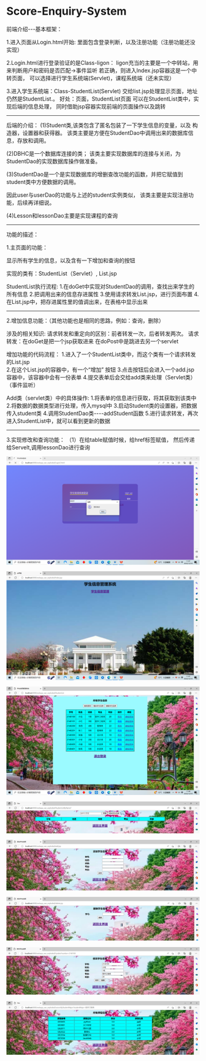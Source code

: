# Score-Enquiry-System
前端介绍---基本框架：

1.进入页面从Login.html开始:
里面包含登录判断，以及注册功能（注册功能还没实现）


2.Login.html进行登录验证的是Class-ligon：
       ligon充当的主要是一个中转站，用来判断用户和密码是否匹配->事件监听
       若正确，则进入Index.jsp容器这是一个中转页面，
       可以选择进行学生系统端(Servlet)，课程系统端（还未实现）


3.进入学生系统端：Class-StudentList(Servlet) 交给list.jsp处理显示页面，地址仍然是StudentList.。
好处：页面，StudentList页面
可以在StudentList类中，实现后端的信息处理，
同时借助jsp容器实现前端的页面操作以及跳转

--------------------------------------------------------------------

后端的介绍：
(1)Student类,该类包含了匿名包装了一下学生信息的变量，以及
构造器，设置器和获得器。
该类主要是方便在StudentDao中调用出来的数据库信息，存放和调用。

(2)DBHC是一个数据库连接的类；
该类主要实现数据库的连接与关闭，为StudentDao的实现数据库操作做准备。

(3)StudentDao是一个是实现数据库的增删查改功能的函数，并把它赋值到student类中方便数据的调用。


因此user与userDao的功能与上述的student实例类似，
该类主要是实现注册功能，后续再详细说。

(4)Lesson和lessonDao主要是实现课程的查询


--------------------------------------------------------------------

功能的描述：

1.主页面的功能：

显示所有学生的信息，以及含有一下增加和查询的按钮

实现的类有：StudentList（Servlet）, List.jsp

StudentList执行流程:
   1.在doGet中实现对StudentDao的调用，查找出来学生的所有信息
   2.把调用出来的信息存进属性
   3.使用请求转发List.jsp，进行页面布置
    4.在List.jsp中，把存进属性里的值调出来，在表格中显示出来

--------------------------------------------------------------------

2.增加信息功能：（其他功能也是相同的思路，例如：查询，删除）

涉及的相关知识:
     请求转发和重定向的区别：前者转发一次，后者转发两次。
     请求转发：在doGet是把一个jsp获取进来
               在doPost中是跳进去另一个servlet

增加功能的代码流程：
     1.进入了一个StudentList类中，而这个类有一个请求转发的List.jsp     
     2.在这个List.jsp的容器中，有一个“增加” 按钮
     3.点击按钮后会进入一个add.jsp容器中，该容器中会有一份表单
     4.提交表单后会交给add类来处理（Servlet类）（事件监听）       
     

Add类（servlet类）中的具体操作:
1.将表单的信息进行获取，将其获取到该类中
2.将数据的数据类型进行处理，传入mysql中
3.启动Student类的设置器，把数据传入student类
4.调用StudentDao类----addStudent函数
5.进行请求转发，再次进入StudentList中，就可以看到更新的数据


-------------------------------------------------------------------

3.实现修改和查询功能：
（1）在给table赋值时候，给href标签赋值，
 然后传递给Servelt,调用lessonDao进行查询


![image](https://github.com/Jonathan522566/Score-Enquiry-System/blob/main/image/%E9%A1%B5%E9%9D%A2%E5%9B%BE%E7%A4%BA/1.png)


![image](https://github.com/Jonathan522566/Score-Enquiry-System/blob/main/image/%E9%A1%B5%E9%9D%A2%E5%9B%BE%E7%A4%BA/2.png)


![image](https://github.com/Jonathan522566/Score-Enquiry-System/blob/main/image/%E9%A1%B5%E9%9D%A2%E5%9B%BE%E7%A4%BA/3.png)


![image](https://github.com/Jonathan522566/Score-Enquiry-System/blob/main/image/%E9%A1%B5%E9%9D%A2%E5%9B%BE%E7%A4%BA/4.png)


![image](https://github.com/Jonathan522566/Score-Enquiry-System/blob/main/image/%E9%A1%B5%E9%9D%A2%E5%9B%BE%E7%A4%BA/5.png)


![image](https://github.com/Jonathan522566/Score-Enquiry-System/blob/main/image/%E9%A1%B5%E9%9D%A2%E5%9B%BE%E7%A4%BA/6.png)


![image](https://github.com/Jonathan522566/Score-Enquiry-System/blob/main/image/%E9%A1%B5%E9%9D%A2%E5%9B%BE%E7%A4%BA/7.png)


![image](https://github.com/Jonathan522566/Score-Enquiry-System/blob/main/image/%E9%A1%B5%E9%9D%A2%E5%9B%BE%E7%A4%BA/8.png)





